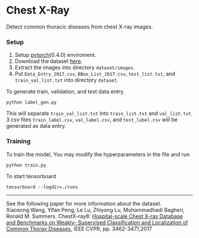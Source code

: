 # Chest X-Ray

Detect common thoracic diseases from chest X-ray images.

### Setup
1. Setup [pytorch](http://pytorch.org/)(0.4.0) enviroment.
2. Download the dataset [here](https://nihcc.app.box.com/v/ChestXray-NIHCC).
3. Extract the images into directory `dataset/images`.
4. Put `Data_Entry_2017.csv`, `BBox_List_2017.csv`, `test_list.txt`, and `train_val_list.txt` into directory `dataset`.

To generate train, validation, and test data entry.

    python label_gen.py
 
This will separate `train_val_list.txt` into `train_list.txt` and `val_list.txt`.  
3 csv files `train_label.csv`, `val_label.csv`, and `test_label.csv` will be generated as data entry.

### Training
To train the model, You may modify the hyperparameters in the file and run

    python train.py

To start tensorboard

    tensorboard --logdir=./runs


----------------------------------------------
See the following paper for more information about the dataset.  
Xiaosong Wang, Yifan Peng, Le Lu, Zhiyong Lu, Mohammadhadi Bagheri, Ronald M. Summers. ChestX-ray8: [Hospital-scale Chest X-ray Database and Benchmarks on Weakly- Supervised Classification and Localization of Common Thorax Diseases](https://arxiv.org/pdf/1705.02315.pdf), IEEE CVPR, pp. 3462-3471,2017

